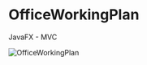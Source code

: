 # OfficeWorkingPlan
JavaFX - MVC

![OfficeWorkingPlan](https://user-images.githubusercontent.com/18533517/65550795-afa0a880-df20-11e9-9210-a0f03bd95d83.png)
